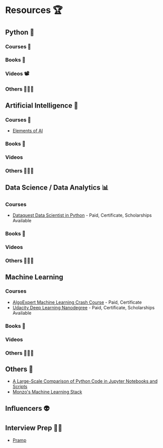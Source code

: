 # Resources 🏆

## Python 👀

### Courses 📑

### Books 📖

### Videos 📽️

### Others 🤷🏾‍♀️

## Artificial Intelligence 🤖

### Courses 📑
- [Elements of AI](https://elementsofai.com/)

### Books 📖

### Videos

### Others 🤷🏾‍♀️

## Data Science / Data Analytics 📊
### Courses
- [Dataquest Data Scientist in Python](https://app.dataquest.io/path/data-scientist) - Paid, Certificate, Scholarships Available

### Books 📖

### Videos

### Others 🤷🏾‍♀️

## Machine Learning
### Courses
- [AlgoExpert Machine Learning Crash Course](https://www.algoexpert.io/machine-learning/crash-course) - Paid, Certificate
- [Udacity Deep Learning Nanodegree](https://www.udacity.com/course/deep-learning-nanodegree--nd101) - Paid, Certificate, Scholarships Available


### Books 📖

### Videos

### Others 🤷🏾‍♀️

## Others 👀
- [A Large-Scale Comparison of Python Code in Jupyter Notebooks and Scripts](https://arxiv.org/pdf/2203.16718.pdf)
- [Monzo's Machine Learning Stack](https://monzo.com/blog/2022/04/26/monzos-machine-learning-stack?utm_source=ActiveCampaign&utm_medium=email&utm_content=Mega-Ops+%231+6&utm_campaign=Mega-Ops+%231+6#article)

## Influencers 👽

## Interview Prep 💪🏾
- [Pramp](https://www.pramp.com/)
